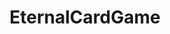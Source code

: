 ---
title: EternalCardGame
crosslinks:
- u_imguralbumbot
- youtubefactsbot
- EternallyJerking
- hearthstone
- youtubot
- eternal
- OverwatchUniversity
- xkcd
- magicTCG
- john_yukis_bots
- SolForge
- autourbanbot
- redditrequest
- gwent
- alotabot
- diablo
- hearthstonecirclejerk
- Overwatch
- RocketLeague
- digitalccg
---